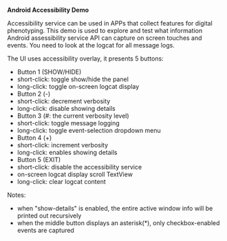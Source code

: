 **Android Accessibility Demo**

Accessibility service can be used in APPs that collect features for digital phenotyping.
This demo is used to explore and test what information Android assessibility service API can capture on screen touches and events.
You need to look at the logcat for all message logs.

The UI uses accessibility overlay, it presents 5 buttons:
- Button 1 (SHOW/HIDE)
 - short-click: toggle show/hide the panel
 - long-click: toggle on-screen logcat display
- Button 2 (-)
 - short-click: decrement verbosity
 - long-click: disable showing details
- Button 3 (#: the current verbosity level)
 - short-click: toggle message logging
 - long-click: toggle event-selection dropdown menu
- Button 4 (+)
 - short-click: increment verbosity
 - long-click: enables showing details
- Button 5 (EXIT)
 - short-click: disable the accessibility service
- on-screen logcat display scroll TextView
 - long-click: clear logcat content

Notes:
- when "show-details" is enabled, the entire active window info will be printed out recursively
- when the middle button displays an asterisk(\*), only checkbox-enabled events are captured

